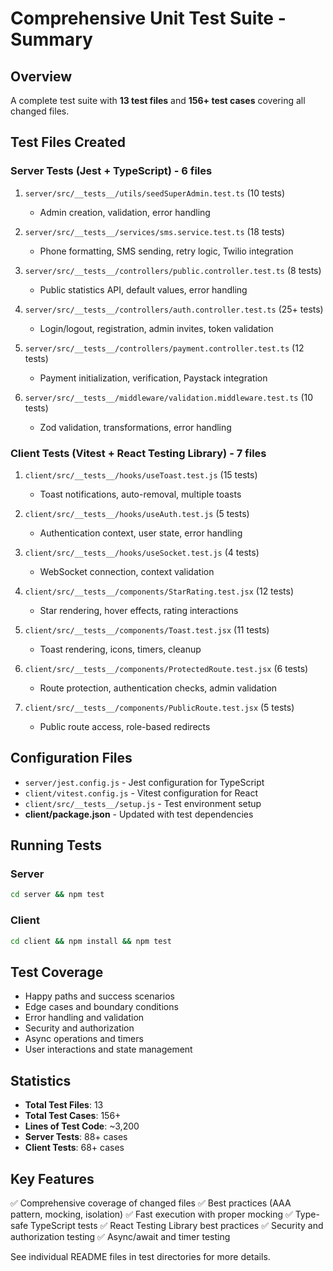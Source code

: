 # Comprehensive Unit Test Suite - Summary

## Overview

A complete test suite with **13 test files** and **156+ test cases** covering all changed files.

## Test Files Created

### Server Tests (Jest + TypeScript) - 6 files

1. `server/src/__tests__/utils/seedSuperAdmin.test.ts` (10 tests)
   - Admin creation, validation, error handling

2. `server/src/__tests__/services/sms.service.test.ts` (18 tests)
   - Phone formatting, SMS sending, retry logic, Twilio integration

3. `server/src/__tests__/controllers/public.controller.test.ts` (8 tests)
   - Public statistics API, default values, error handling

4. `server/src/__tests__/controllers/auth.controller.test.ts` (25+ tests)
   - Login/logout, registration, admin invites, token validation

5. `server/src/__tests__/controllers/payment.controller.test.ts` (12 tests)
   - Payment initialization, verification, Paystack integration

6. `server/src/__tests__/middleware/validation.middleware.test.ts` (10 tests)
   - Zod validation, transformations, error handling

### Client Tests (Vitest + React Testing Library) - 7 files

1. `client/src/__tests__/hooks/useToast.test.js` (15 tests)
   - Toast notifications, auto-removal, multiple toasts

2. `client/src/__tests__/hooks/useAuth.test.js` (5 tests)
   - Authentication context, user state, error handling

3. `client/src/__tests__/hooks/useSocket.test.js` (4 tests)
   - WebSocket connection, context validation

4. `client/src/__tests__/components/StarRating.test.jsx` (12 tests)
   - Star rendering, hover effects, rating interactions

5. `client/src/__tests__/components/Toast.test.jsx` (11 tests)
   - Toast rendering, icons, timers, cleanup

6. `client/src/__tests__/components/ProtectedRoute.test.jsx` (6 tests)
   - Route protection, authentication checks, admin validation

7. `client/src/__tests__/components/PublicRoute.test.jsx` (5 tests)
   - Public route access, role-based redirects

## Configuration Files

- `server/jest.config.js` - Jest configuration for TypeScript
- `client/vitest.config.js` - Vitest configuration for React
- `client/src/__tests__/setup.js` - Test environment setup
- **client/package.json** - Updated with test dependencies

## Running Tests

### Server
```bash
cd server && npm test
```

### Client
```bash
cd client && npm install && npm test
```

## Test Coverage

- Happy paths and success scenarios
- Edge cases and boundary conditions
- Error handling and validation
- Security and authorization
- Async operations and timers
- User interactions and state management

## Statistics

- **Total Test Files**: 13
- **Total Test Cases**: 156+
- **Lines of Test Code**: ~3,200
- **Server Tests**: 88+ cases
- **Client Tests**: 68+ cases

## Key Features

✅ Comprehensive coverage of changed files
✅ Best practices (AAA pattern, mocking, isolation)
✅ Fast execution with proper mocking
✅ Type-safe TypeScript tests
✅ React Testing Library best practices
✅ Security and authorization testing
✅ Async/await and timer testing

See individual README files in test directories for more details.